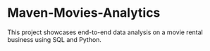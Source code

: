 # Maven-Movies-Analytics
This project showcases end-to-end data analysis on a movie rental business using SQL and Python.
